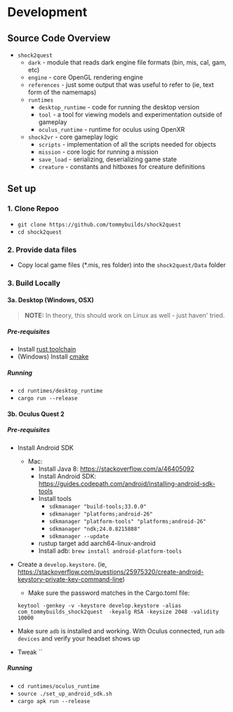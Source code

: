 
# Development

## Source Code Overview

- `shock2quest`
    - `dark` - module that reads dark engine file formats (bin, mis, cal, gam, etc)
    - `engine` - core OpenGL rendering engine
    - `references` - just some output that was useful to refer to (ie, text form of the namemaps)
    - `runtimes`
        - `desktop_runtime` - code for running the desktop version 
        - `tool` - a tool for viewing models and experimentation outside of gameplay
        - `oculus_runtime` - runtime for oculus using OpenXR
    - `shock2vr` - core gameplay logic
        - `scripts` - implementation of all the scripts needed for objects
        - `mission` - core logic for running a mission
        - `save_load` - serializing, deserializing game state
        - `creature` - constants and hitboxes for creature definitions

## Set up

### 1. Clone Repoo

- `git clone https://github.com/tommybuilds/shock2quest`
- `cd shock2quest`

### 2. Provide data files

- Copy local game files (*.mis, res folder) into the `shock2quest/Data` folder

### 3. Build Locally

#### 3a. Desktop (Windows, OSX)

> __NOTE:__ In theory, this should work on Linux as well - just haven' tried.

##### Pre-requisites
- Install [rust toolchain](https://www.rust-lang.org/tools/install)
- (Windows) Install [cmake](https://cmake.org/install/)

##### Running

- `cd runtimes/desktop_runtime`
- `cargo run --release`

#### 3b. Oculus Quest 2

##### Pre-requisites
- Install Android SDK
    - Mac: 
        - Install Java 8: https://stackoverflow.com/a/46405092
        - Install Android SDK: https://guides.codepath.com/android/installing-android-sdk-tools
        - Install tools
            - `sdkmanager "build-tools;33.0.0"`
            - `sdkmanager "platforms;android-26"`
            - `sdkmanager "platform-tools" "platforms;android-26"`
            - `sdkmanager "ndk;24.0.8215888"`
            - `sdkmanager --update`
        - rustup target add aarch64-linux-android
        - Install adb: `brew install android-platform-tools`

- Create a `develop.keystore`. (ie, https://stackoverflow.com/questions/25975320/create-android-keystory-private-key-command-line)
    - Make sure the password matches in the Cargo.toml file: 
    ```
    keytool -genkey -v -keystore develop.keystore -alias com_tommybuilds_shock2quest  -keyalg RSA -keysize 2048 -validity 10000
    ```
- Make sure `adb` is installed and working. With Oculus connected, run `adb devices` and verify your headset shows up
- Tweak ``

##### Running

- `cd runtimes/oculus_runtime`
- `source ./set_up_android_sdk.sh`
- `cargo apk run --release`